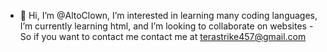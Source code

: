 - 👋 Hi, I’m @AltoClown, I’m interested in learning many coding languages, I’m currently learning html, and I’m looking to collaborate on websites
-So if you want to contact me contact me at terastrike457@gmail.com

<!---
AltoClown/AltoClown is a ✨ special ✨ repository because its `README.md` (this file) appears on your GitHub profile.
You can click the Preview link to take a look at your changes.
--->
